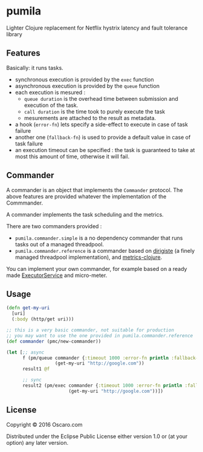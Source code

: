 # pumila

Lighter Clojure replacement for Netflix hystrix latency 
and fault tolerance library

## Features

Basically: it runs tasks.

- synchronous execution is provided by the `exec` function
- asynchronous execution is provided by the `queue` function
- each execution is mesured :
  - `queue duration` is the overhead time between submission
     and execution of the task.
  - `call duration` is the time took to purely execute the 
     task
  - mesurements are attached to the result as metadata.
- a hook (`error-fn`) lets specify a side-effect to execute in case of 
  task failure
- another one (`fallback-fn`) is used to provide a default 
  value in case of task failure 
- an execution timeout can be specified : the task is 
  guaranteed to take at most this amount of time, otherwise
  it will fail.
     
## Commander

A commander is an object that implements the `Commander` 
protocol. The above features are provided whatever the 
implementation of the Commmander.

A commander implements the task scheduling and the metrics.

There are two commanders provided :
- `pumila.commander.simple` is a no dependency commander
  that runs tasks out of a managed threadpool.
- `pumila.commander.reference` is a commander based on
[dirigiste][dirigiste-github] (a finely managed threadpool implementation),
and [metrics-clojure][metrics-clojure-github].


You can implement your own commander, for example based
on a ready made [ExecutorService][executor-javadoc] and micro-meter.


    
## Usage

```clojure
(defn get-my-uri
  [uri]
  (:body (http/get uri)))

;; this is a very basic commander, not suitable for production
;; you may want to use the one provided in pumila.commander.reference
(def commander (pmc/new-commander))

(let [;; async
      f (pm/queue commander {:timeout 1000 :error-fn println :fallback-fn (constantly "I feel lucky!")}
                  (get-my-uri "http://google.com"))
      result1 @f

      ;; sync
      result2 (pm/exec commander {:timeout 1000 :error-fn println :fallback-fn (constantly "I feel lucky!")} 
                       (get-my-uri "http://google.com"))])
```

## License

Copyright © 2016 Oscaro.com

Distributed under the Eclipse Public License either version 1.0 or (at
your option) any later version.


[metrics-clojure-github]: https://github.com/metrics-clojure/metrics-clojure
[dirigiste-github]: https://github.com/ztellman/dirigiste
[executor-javadoc]: https://docs.oracle.com/en/java/javase/12/docs/api/java.base/java/util/concurrent/Executors.html
